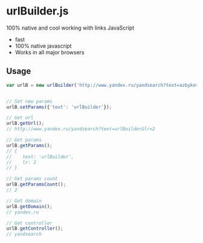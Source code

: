 urlBuilder.js
========

100% native and cool working with links JavaScript

 * fast
 * 100% native javascript
 * Works in all major browsers

## Usage

```javascript
var urlB = new urlBuilder('http://www.yandex.ru/yandsearch?text=azbykov&lr=2');


// Set new params
urlB.setParams({'text': 'urlBuilder'}); 

// Get url
urlB.getUrl(); 
// http://www.yandex.ru/yandsearch?text=urlBuilder&lr=2

// Get params
urlB.getParams(); 
// {
//    text: 'urlBuilder',
//    lr: 2
// }

// Get params count
urlB.getParamsCount(); 
// 2

// Get domain
urlB.getDomain(); 
// yandex.ru

// Get controller
urlB.getController(); 
// yandsearch
```

```javascript

```
